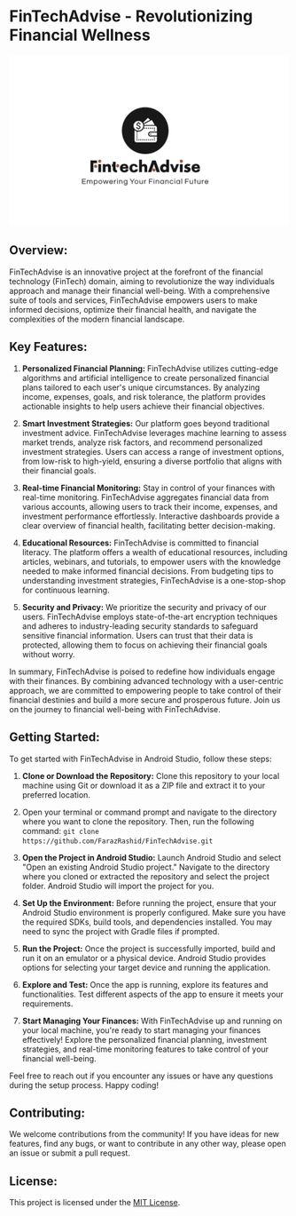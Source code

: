 # FinTechAdvise - Revolutionizing Financial Wellness

![Logo](./fintechadvise.png)


## Overview:

FinTechAdvise is an innovative project at the forefront of the financial technology (FinTech) domain, aiming to revolutionize the way individuals approach and manage their financial well-being. With a comprehensive suite of tools and services, FinTechAdvise empowers users to make informed decisions, optimize their financial health, and navigate the complexities of the modern financial landscape.

## Key Features:

1. **Personalized Financial Planning:** FinTechAdvise utilizes cutting-edge algorithms and artificial intelligence to create personalized financial plans tailored to each user's unique circumstances. By analyzing income, expenses, goals, and risk tolerance, the platform provides actionable insights to help users achieve their financial objectives.

2. **Smart Investment Strategies:** Our platform goes beyond traditional investment advice. FinTechAdvise leverages machine learning to assess market trends, analyze risk factors, and recommend personalized investment strategies. Users can access a range of investment options, from low-risk to high-yield, ensuring a diverse portfolio that aligns with their financial goals.

3. **Real-time Financial Monitoring:** Stay in control of your finances with real-time monitoring. FinTechAdvise aggregates financial data from various accounts, allowing users to track their income, expenses, and investment performance effortlessly. Interactive dashboards provide a clear overview of financial health, facilitating better decision-making.

4. **Educational Resources:** FinTechAdvise is committed to financial literacy. The platform offers a wealth of educational resources, including articles, webinars, and tutorials, to empower users with the knowledge needed to make informed financial decisions. From budgeting tips to understanding investment strategies, FinTechAdvise is a one-stop-shop for continuous learning.

5. **Security and Privacy:** We prioritize the security and privacy of our users. FinTechAdvise employs state-of-the-art encryption techniques and adheres to industry-leading security standards to safeguard sensitive financial information. Users can trust that their data is protected, allowing them to focus on achieving their financial goals without worry.

In summary, FinTechAdvise is poised to redefine how individuals engage with their finances. By combining advanced technology with a user-centric approach, we are committed to empowering people to take control of their financial destinies and build a more secure and prosperous future. Join us on the journey to financial well-being with FinTechAdvise.

## Getting Started:

To get started with FinTechAdvise in Android Studio, follow these steps:

1. **Clone or Download the Repository:** Clone this repository to your local machine using Git or download it as a ZIP file and extract it to your preferred location.
2. Open your terminal or command prompt and navigate to the directory where you want to clone the repository. Then, run the following command: `git clone https://github.com/FarazRashid/FinTechAdvise.git`



3. **Open the Project in Android Studio:** Launch Android Studio and select "Open an existing Android Studio project." Navigate to the directory where you cloned or extracted the repository and select the project folder. Android Studio will import the project for you.

4. **Set Up the Environment:** Before running the project, ensure that your Android Studio environment is properly configured. Make sure you have the required SDKs, build tools, and dependencies installed. You may need to sync the project with Gradle files if prompted.

5. **Run the Project:** Once the project is successfully imported, build and run it on an emulator or a physical device. Android Studio provides options for selecting your target device and running the application.

6. **Explore and Test:** Once the app is running, explore its features and functionalities. Test different aspects of the app to ensure it meets your requirements.

7. **Start Managing Your Finances:** With FinTechAdvise up and running on your local machine, you're ready to start managing your finances effectively! Explore the personalized financial planning, investment strategies, and real-time monitoring features to take control of your financial well-being.

Feel free to reach out if you encounter any issues or have any questions during the setup process. Happy coding!


## Contributing:

We welcome contributions from the community! If you have ideas for new features, find any bugs, or want to contribute in any other way, please open an issue or submit a pull request.

## License:

This project is licensed under the [MIT License](LICENSE).
